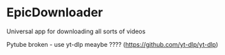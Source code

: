 # EpicDownloader
Universal app for downloading all sorts of videos

Pytube broken - use yt-dlp meaybe ???? (https://github.com/yt-dlp/yt-dlp)